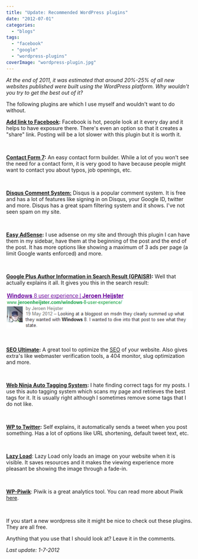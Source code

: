 ```yaml
---
title: "Update: Recommended WordPress plugins"
date: "2012-07-01"
categories: 
  - "blogs"
tags: 
  - "facebook"
  - "google"
  - "wordpress-plugins"
coverImage: "wordpress-plugin.jpg"
---
```


_At the end of 2011, it was estimated that around 20%-25% of all new websites published were built using the WordPress platform. Why wouldn't you try to get the best out of it?_

The following plugins are which I use myself and wouldn't want to do without.

**[Add link to Facebook](http://wordpress.org/extend/plugins/add-link-to-facebook/):** Facebook is hot, people look at it every day and it helps to have exposure there. There's even an option so that it creates a "share" link. Posting will be a lot slower with this plugin but it is worth it.

 

**[Contact Form 7](http://wordpress.org/extend/plugins/contact-form-7/):** An easy contact form builder. While a lot of you won't see the need for a contact form, it is very good to have because people might want to contact you about typos, job openings, etc.

 

**[Disqus Comment System:](http://wordpress.org/extend/plugins/disqus-comment-system/)** Disqus is a popular comment system. It is free and has a lot of features like signing in on Disqus, your Google ID, twitter and more. Disqus has a great spam filtering system and it shows. I've not seen spam on my site.

 

**[Easy AdSense](http://wordpress.org/extend/plugins/easy-adsense-lite/):** I use adsense on my site and through this plugin I can have them in my sidebar, have them at the beginning of the post and the end of the post. It has more options like showing a maximum of 3 ads per page (a limit Google wants enforced) and more.

 

**[Google Plus Author Information in Search Result (GPAISR)](http://wordpress.org/extend/plugins/google-author-information-in-search-results-wordpress-plugin/):** Well that actually explains it all. It gives you this in the search result:

[![](images/2012-05-31_19h55_14.png "2012-05-31_19h55_14")](http://www.jeroenheijster.nl/wp-content/uploads/2012/05/2012-05-31_19h55_14.png)

 

**[SEO Ultimate](http://wordpress.org/extend/plugins/seo-ultimate/):** A great tool to optimize the [SEO](http://en.wikipedia.org/wiki/Search_engine_optimization) of your website. Also gives extra's like webmaster verification tools, a 404 monitor, slug optimization and more.

 

**[Web Ninja Auto Tagging System](http://wordpress.org/extend/plugins/web-ninja-auto-tagging-system/):** I hate finding correct tags for my posts. I use this auto tagging system which scans my page and retrieves the best tags for it. It is usually right although I sometimes remove some tags that I do not like.

 

**[WP to Twitter](http://wordpress.org/extend/plugins/wp-to-twitter/):** Self explains, it automatically sends a tweet when you post something. Has a lot of options like URL shortening, default tweet text, etc.

 

**[Lazy Load](http://wordpress.org/extend/plugins/lazy-load/)**: Lazy Load only loads an image on your website when it is visible. It saves resources and it makes the viewing experience more pleasant be showing the image through a fade-in.

 

[**WP-Piwik**](http://wordpress.org/extend/plugins/wp-piwik/): Piwik is a great analytics tool. You can read more about Piwik [here](http://www.jeroenheijster.com/ditched-google-analytics/).

 

If you start a new wordpress site it might be nice to check out these plugins. They are all free.

Anything that you use that I should look at? Leave it in the comments.

_Last update: 1-7-2012_
